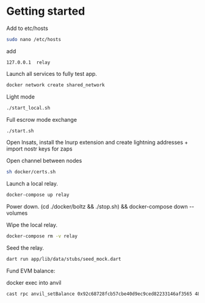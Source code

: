 # Getting started

Add to etc/hosts

```bash
sudo nano /etc/hosts
```

add

`127.0.0.1  relay`

Launch all services to fully test app.

```bash
docker network create shared_network
```

Light mode

```bash
./start_local.sh
```

Full escrow mode exchange

```bash
./start.sh
```

Open lnsats, install the lnurp extension and create lightning addresses + import nostr keys for zaps

Open channel between nodes

```bash
sh docker/certs.sh
```

Launch a local relay.

```bash
docker-compose up relay
```

Power down.
(cd ./docker/boltz && ./stop.sh) && docker-compose down --volumes


Wipe the local relay.

```bash
docker-compose rm -v relay
```

Seed the relay.

```bash
dart run app/lib/data/stubs/seed_mock.dart
```

Fund EVM balance:

docker exec into anvil 

```bash
cast rpc anvil_setBalance 0x92c68728fcb57cbe40d9ec9ced82233146af3565 48543953908
```